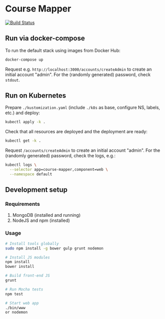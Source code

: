 # Course Mapper

[![Build Status](https://travis-ci.com/CourseMapper/course-mapper.svg?branch=dev)](https://travis-ci.com/CourseMapper/course-mapper)

## Run via docker-compose

To run the default stack using images from Docker Hub:

```sh
docker-compose up
```

Request e.g. `http://localhost:3000/accounts/createAdmin` to create an initial account "admin". For the (randomly generated) password, check `stdout`.


## Run on Kubernetes

Prepare `./kustomization.yaml` (include `./k8s` as base, configure NS, labels, etc.) and deploy:

```sh
kubectl apply -k .
```

Check that all resources are deployed and the deployment are ready:

```sh
kubectl get -k .
```

Request `/accounts/createAdmin` to create an initial account "admin". For the (randomly generated) password, check the logs, e.g.:

```sh
kubectl logs \
  --selector app=course-mapper,component=web \
  --namespace default
```


## Development setup

### Requirements

1. MongoDB (installed and running)
2. NodeJS and npm (installed)

### Usage

```sh
# Install tools globally
sudo npm install -g bower gulp grunt nodemon

# Install JS modules
npm install
bower install

# Build front-end JS
grunt

# Run Mocha tests
npm test

# Start web app
./bin/www
or nodemon
```
